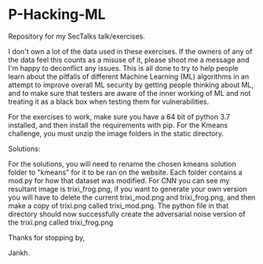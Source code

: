# P-Hacking-ML
Repository for my SecTalks talk/exercises.

I don't own a lot of the data used in these exercises.
If the owners of any of the data feel this counts as a misuse of it, please shoot me a message and I'm happy to deconflict any issues.
This is all done to try to help people learn about the pitfalls of different Machine Learning (ML) algorithms in an attempt to improve overall ML security by getting people thinking about ML, and to make sure that testers are aware of the inner working of ML and not treating it as a black box when testing them for vulnerabilities.

For the exercises to work, make sure you have a 64 bit of python 3.7 installed, and then install the requirements with pip.
For the Kmeans challenge, you must unzip the image folders in the static directory.

Solutions: 

For the solutions, you will need to rename the chosen kmeans solution folder to "kmeans" for it to be ran on the website. Each folder contains a mod.py for how that dataset was modified.
For CNN you can see my resultant image is trixi_frog.png, if you want to generate your own version you will have to delete the current trixi_mod.png and trixi_frog.png, and then make a copy of trixi.png called trixi_mod.png. The python file in that directory should now successfully create the adversarial noise version of the trixi.png called trixi_frog.png


Thanks for stopping by,

Jankh.
